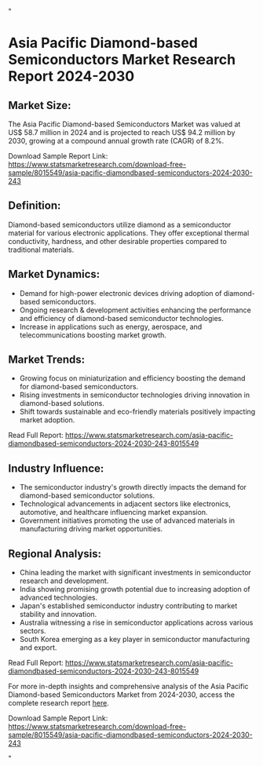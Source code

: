 "<html>
<body>
<h1>Asia Pacific Diamond-based Semiconductors Market Research Report 2024-2030</h1>

<h2>Market Size:</h2>
<p>The Asia Pacific Diamond-based Semiconductors Market was valued at US$ 58.7 million in 2024 and is projected to reach US$ 94.2 million by 2030, growing at a compound annual growth rate (CAGR) of 8.2%.</p>
<p>Download Sample Report Link: <a href='https://www.statsmarketresearch.com/download-free-sample/8015549/asia-pacific-diamondbased-semiconductors-2024-2030-243'>https://www.statsmarketresearch.com/download-free-sample/8015549/asia-pacific-diamondbased-semiconductors-2024-2030-243</a></p>

<h2>Definition:</h2>
<p>Diamond-based semiconductors utilize diamond as a semiconductor material for various electronic applications. They offer exceptional thermal conductivity, hardness, and other desirable properties compared to traditional materials.</p>

<h2>Market Dynamics:</h2>
<ul>
<li>Demand for high-power electronic devices driving adoption of diamond-based semiconductors.</li>
<li>Ongoing research & development activities enhancing the performance and efficiency of diamond-based semiconductor technologies.</li>
<li>Increase in applications such as energy, aerospace, and telecommunications boosting market growth.</li>
</ul>

<h2>Market Trends:</h2>
<ul>
<li>Growing focus on miniaturization and efficiency boosting the demand for diamond-based semiconductors.</li>
<li>Rising investments in semiconductor technologies driving innovation in diamond-based solutions.</li>
<li>Shift towards sustainable and eco-friendly materials positively impacting market adoption.</li>
</ul>
<p>Read Full Report: <a href='https://www.statsmarketresearch.com/asia-pacific-diamondbased-semiconductors-2024-2030-243-8015549'>https://www.statsmarketresearch.com/asia-pacific-diamondbased-semiconductors-2024-2030-243-8015549</a></p>

<h2>Industry Influence:</h2>
<ul>
<li>The semiconductor industry's growth directly impacts the demand for diamond-based semiconductor solutions.</li>
<li>Technological advancements in adjacent sectors like electronics, automotive, and healthcare influencing market expansion.</li>
<li>Government initiatives promoting the use of advanced materials in manufacturing driving market opportunities.</li>
</ul>

<h2>Regional Analysis:</h2>
<ul>
<li>China leading the market with significant investments in semiconductor research and development.</li>
<li>India showing promising growth potential due to increasing adoption of advanced technologies.</li>
<li>Japan's established semiconductor industry contributing to market stability and innovation.</li>
<li>Australia witnessing a rise in semiconductor applications across various sectors.</li>
<li>South Korea emerging as a key player in semiconductor manufacturing and export.</li>
</ul>
<p>Read Full Report: <a href='https://www.statsmarketresearch.com/asia-pacific-diamondbased-semiconductors-2024-2030-243-8015549'>https://www.statsmarketresearch.com/asia-pacific-diamondbased-semiconductors-2024-2030-243-8015549</a></p>

<p>For more in-depth insights and comprehensive analysis of the Asia Pacific Diamond-based Semiconductors Market from 2024-2030, access the complete research report <a href='https://www.statsmarketresearch.com/asia-pacific-diamondbased-semiconductors-2024-2030-243-8015549'>here</a>.</p>
<p>Download Sample Report Link: <a href='https://www.statsmarketresearch.com/download-free-sample/8015549/asia-pacific-diamondbased-semiconductors-2024-2030-243'>https://www.statsmarketresearch.com/download-free-sample/8015549/asia-pacific-diamondbased-semiconductors-2024-2030-243</a></p>
</body>
</html>"
